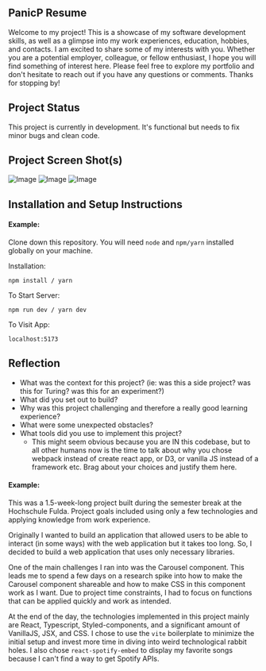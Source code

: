 ## PanicP Resume

Welcome to my project! This is a showcase of my software development skills, as well as a glimpse into my work experiences, education, hobbies, and contacts. I am excited to share some of my interests with you. Whether you are a potential employer, colleague, or fellow enthusiast, I hope you will find something of interest here. Please feel free to explore my portfolio and don't hesitate to reach out if you have any questions or comments. Thanks for stopping by!

## Project Status

This project is currently in development. It's functional but needs to fix minor bugs and clean code.

## Project Screen Shot(s)

![Image](https://i.imgur.com/Si1nWZB.jpg)
![Image](https://i.imgur.com/KbQF7nh.png)
![Image](https://i.imgur.com/hwE9oo5.png)

## Installation and Setup Instructions

#### Example:

Clone down this repository. You will need `node` and `npm/yarn` installed globally on your machine.

Installation:

`npm install / yarn`

To Start Server:

`npm run dev / yarn dev`

To Visit App:

`localhost:5173`

## Reflection

-   What was the context for this project? (ie: was this a side project? was this for Turing? was this for an experiment?)
-   What did you set out to build?
-   Why was this project challenging and therefore a really good learning experience?
-   What were some unexpected obstacles?
-   What tools did you use to implement this project?
    -   This might seem obvious because you are IN this codebase, but to all other humans now is the time to talk about why you chose webpack instead of create react app, or D3, or vanilla JS instead of a framework etc. Brag about your choices and justify them here.

#### Example:

This was a 1.5-week-long project built during the semester break at the Hochschule Fulda. Project goals included using only a few technologies and applying knowledge from work experience.

Originally I wanted to build an application that allowed users to be able to interact (in some ways) with the web application but it takes too long. So, I decided to build a web application that uses only necessary libraries.

One of the main challenges I ran into was the Carousel component. This leads me to spend a few days on a research spike into how to make the Carousel component shareable and how to make CSS in this component work as I want. Due to project time constraints, I had to focus on functions that can be applied quickly and work as intended.

At the end of the day, the technologies implemented in this project mainly are React, Typescript, Styled-components, and a significant amount of VanillaJS, JSX, and CSS. I chose to use the `vite` boilerplate to minimize the initial setup and invest more time in diving into weird technological rabbit holes. I also chose `react-spotify-embed` to display my favorite songs because I can't find a way to get Spotify APIs.
